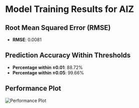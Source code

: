 # Model Training Results for AIZ

## Root Mean Squared Error (RMSE)
- **RMSE**: 0.0081

## Prediction Accuracy Within Thresholds
- **Percentage within ±0.01**: 88.72%
- **Percentage within ±0.05**: 99.66%

## Performance Plot
![Performance Plot](../imgs/AIZ.png)
